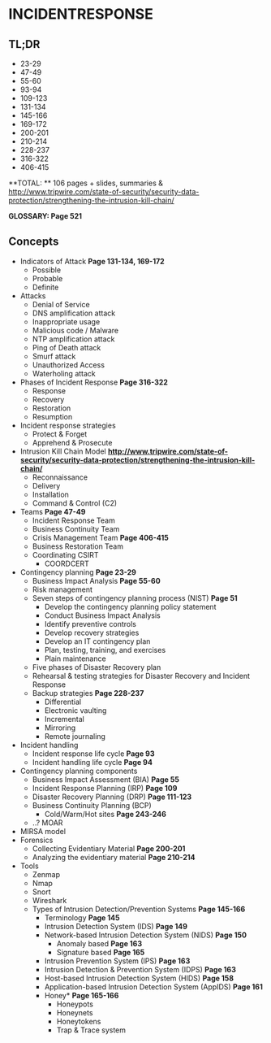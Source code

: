 # INCIDENTRESPONSE

## TL;DR

* 23-29
* 47-49
* 55-60
* 93-94
* 109-123
* 131-134
* 145-166
* 169-172
* 200-201
* 210-214
* 228-237
* 316-322
* 406-415

**TOTAL: ** 106 pages + slides, summaries & http://www.tripwire.com/state-of-security/security-data-protection/strengthening-the-intrusion-kill-chain/

**GLOSSARY: Page 521**

## Concepts
* Indicators of Attack **Page 131-134, 169-172**
	* Possible
	* Probable
	* Definite
* Attacks
	* Denial of Service
	* DNS amplification attack
	* Inappropriate usage
	* Malicious code / Malware
	* NTP amplification attack
	* Ping of Death attack
	* Smurf attack
	* Unauthorized Access
	* Waterholing attack
* Phases of Incident Response **Page 316-322**
	* Response
	* Recovery
	* Restoration
	* Resumption
* Incident response strategies
	* Protect & Forget
	* Apprehend & Prosecute
* Intrusion Kill Chain Model **http://www.tripwire.com/state-of-security/security-data-protection/strengthening-the-intrusion-kill-chain/**
	* Reconnaissance
	* Delivery
	* Installation
	* Command & Control (C2)
* Teams **Page 47-49**
	* Incident Response Team
	* Business Continuity Team
	* Crisis Management Team **Page 406-415**
	* Business Restoration Team
	* Coordinating CSIRT
		* COORDCERT
* Contingency planning **Page 23-29**
	- Business Impact Analysis **Page 55-60**
	- Risk management
	- Seven steps of contingency planning process (NIST) **Page 51**
		* Develop the contingency planning policy statement
		* Conduct Business Impact Analysis
		* Identify preventive controls
		* Develop recovery strategies
		* Develop an IT contingency plan
		* Plan, testing, training, and exercises
		* Plain maintenance
	- Five phases of Disaster Recovery plan
	- Rehearsal & testing strategies for Disaster Recovery and Incident Response
	- Backup strategies **Page 228-237**
		- Differential 
		- Electronic vaulting
		- Incremental
		- Mirroring
		- Remote journaling
* Incident handling
	* Incident response life cycle **Page 93**
	* Incident handling life cycle **Page 94**
* Contingency planning components
	* Business Impact Assessment (BIA) **Page 55**
	* Incident Response Planning (IRP) **Page 109**
	* Disaster Recovery Planning (DRP) **Page 111-123**
	* Business Continuity Planning (BCP)
		* Cold/Warm/Hot sites **Page 243-246**
	* ..? MOAR
* MIRSA model
* Forensics 
	* Collecting Evidentiary Material **Page 200-201**
	* Analyzing the evidentiary material **Page 210-214**
* Tools
	* Zenmap
	* Nmap
	* Snort
	* Wireshark
	* Types of Intrusion Detection/Prevention Systems **Page 145-166**
		* Terminology **Page 145**
		* Intrusion Detection System (IDS) **Page 149**
		* Network-based Intrusion Detection System (NIDS) **Page 150**
			* Anomaly based **Page 163**
			* Signature based **Page 165**
		* Intrusion Prevention System (IPS) **Page 163**
		* Intrusion Detection & Prevention System (IDPS) **Page 163**
		* Host-based Intrusion Detection System (HIDS) **Page 158**
		* Application-based Intrusion Detection System (AppIDS) **Page 161**
		* Honey* **Page 165-166**
			* Honeypots
			* Honeynets
			* Honeytokens
			* Trap & Trace system
